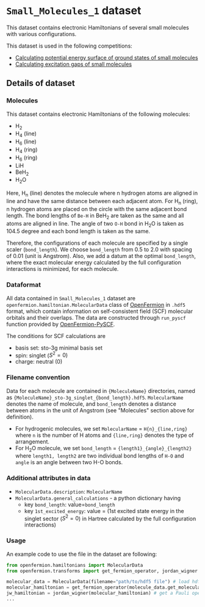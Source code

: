#  `Small_Molecules_1` dataset
This dataset contains electronic Hamiltonians of several small molecules with various configurations.

This dataset is used in the following competitions:
- [Calculating potential energy surface of ground states of small molecules](https://quantaggle.com/competitions/GS-PES)
- [Calculating excitation gaps of small molecules](https://quantaggle.com/competitions/ES-Gap)

## Details of dataset
### Molecules
This dataset contains electronic Hamiltonians of the following molecules:
- H<sub>2</sub>
- H<sub>4</sub> (line)
- H<sub>6</sub> (line)
- H<sub>4</sub> (ring)
- H<sub>6</sub> (ring)
- LiH
- BeH<sub>2</sub>
- H<sub>2</sub>O

Here, H<sub>n</sub> (line) denotes the molecule where n hydrogen atoms are aligned in line and have the same distance between each adjacent atom.
For H<sub>n</sub> (ring), n hydrogen atoms are placed on the circle with the same adjacent bond length.
The bond lengths of `Be-H` in BeH<sub>2</sub> are taken as the same and all atoms are aligned in line.
The angle of two `O-H` bond in H<sub>2</sub>O is taken as 104.5 degree and each bond length is taken as the same.

Therefore, the configurations of each molecule are specified by a single scaler (`bond_length`). We choose `bond_length` from 0.5 to 2.0 with spacing of 0.01 (unit is Angstrom). Also, we add a datum at the optimal `bond_length`, where the exact molecular energy calculated by the full configuration interactions is minimized, for each molecule.

### Dataformat
All data contained in `Small_Molecules_1` dataset are  `openfermion.hamiltonian.MolecularData` class of [OpenFermion](https://github.com/quantumlib/OpenFermion) in `.hdf5` format, which contain information on self-consistent field (SCF) molecular orbitals and their overlaps.
The data are constructed through `run_pyscf` function provided by [OpenFermion-PySCF](https://github.com/quantumlib/OpenFermion-PySCF).

The conditions for SCF calculations are
- basis set: sto-3g minimal basis set
- spin: singlet ($S^2=0$)
- charge: neutral (0)

### Filename convention
Data for each molecule are contained in `{MoleculeName}` directories, named as `{MoleculeName}_sto-3g_singlet_{bond_length}.hdf5`. 
`MolecularName` denotes the name of molecule, and `bond_length` denotes a distance between atoms in the unit of Angstrom (see "Molecules" section above for definition).
- For hydrogenic molecules, we set `MolecularName` = `H{n}_{line,ring}` where `n` is the number of H atoms and `{line,ring}` denotes the type of arrangement.
- For H<sub>2</sub>O molecule, we set `bond_length` = `{length1}_{angle}_{length2}` where `length1, length2` are two individual bond lengths of `H-O` and `angle` is an angle between two H-O bonds.

### Additional attributes in data
- `MolecularData.description`:  `MolecularName`
- `MolecularData.general_calculations` - a python dictionary having
  - key `bond_length`:  value=`bond_length` 
  - key `1st_excited_energy`: value = (1st excited state energy in the singlet sector ($S^2=0$) in Hartree calculated by the full configuration interactions)

### Usage
An example code to use the file in the dataset are following:
~~~python
from openfermion.hamiltonians import MolecularData
from openfermion.transforms import get_fermion_operator, jordan_wigner

molecular_data = MolecularData(filename="path/to/hdf5 file") # load hdf5 file
molecular_hamiltonian = get_fermion_operator(molecule_data.get_molecular_hamiltonian()) # get an instance of second quantized hamiltonian
jw_hamiltonian = jordan_wigner(molecular_hamiltonian) # get a Pauli operator representation of the hamiltonian
...
~~~
